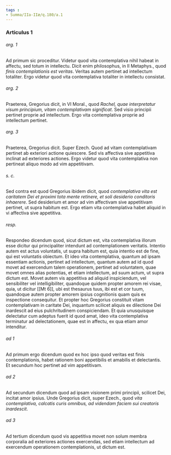 ```yaml
---
tags : 
- Summa/IIa-IIæ/q.180/a.1
---
```


### Articulus 1

###### arg. 1
Ad primum sic proceditur. Videtur quod vita contemplativa nihil habeat in affectu, sed totum in intellectu. Dicit enim philosophus, in II Metaphys., quod *finis contemplationis est veritas*. Veritas autem pertinet ad intellectum totaliter. Ergo videtur quod vita contemplativa totaliter in intellectu consistat.

###### arg. 2
Praeterea, Gregorius dicit, in VI Moral., quod *Rachel, quae interpretatur visum principium, vitam contemplativam significat*. Sed visio principii pertinet proprie ad intellectum. Ergo vita contemplativa proprie ad intellectum pertinet.

###### arg. 3
Praeterea, Gregorius dicit. Super Ezech. Quod ad vitam contemplativam pertinet ab exteriori actione quiescere. Sed vis affectiva sive appetitiva inclinat ad exteriores actiones. Ergo videtur quod vita contemplativa non pertineat aliquo modo ad vim appetitivam.

###### s. c.
Sed contra est quod Gregorius ibidem dicit, quod *contemplativa vita est caritatem Dei et proximi tota mente retinere, et soli desiderio conditoris inhaerere*. Sed desiderium et amor ad vim affectivam sive appetitivam pertinet, ut supra habitum est. Ergo etiam vita contemplativa habet aliquid in vi affectiva sive appetitiva.

###### resp.
Respondeo dicendum quod, sicut dictum est, vita contemplativa illorum esse dicitur qui principaliter intendunt ad contemplationem veritatis. Intentio autem est actus voluntatis, ut supra habitum est, quia intentio est de fine, qui est voluntatis obiectum. Et ideo vita contemplativa, quantum ad ipsam essentiam actionis, pertinet ad intellectum, quantum autem ad id quod movet ad exercendum talem operationem, pertinet ad voluntatem, quae movet omnes alias potentias, et etiam intellectum, ad suum actum, ut supra dictum est. Movet autem vis appetitiva ad aliquid inspiciendum, vel sensibiliter vel intelligibiliter, quandoque quidem propter amorem rei visae, quia, ut dicitur [[Mt 6]], ubi est thesaurus tuus, ibi est et cor tuum, quandoque autem propter amorem ipsius cognitionis quam quis ex inspectione consequitur. Et propter hoc Gregorius constituit vitam contemplativam in caritate Dei, inquantum scilicet aliquis ex dilectione Dei inardescit ad eius pulchritudinem conspiciendam. Et quia unusquisque delectatur cum adeptus fuerit id quod amat, ideo vita contemplativa terminatur ad delectationem, quae est in affectu, ex qua etiam amor intenditur.

###### ad 1
Ad primum ergo dicendum quod ex hoc ipso quod veritas est finis contemplationis, habet rationem boni appetibilis et amabilis et delectantis. Et secundum hoc pertinet ad vim appetitivam.

###### ad 2
Ad secundum dicendum quod ad ipsam visionem primi principii, scilicet Dei, incitat amor ipsius. Unde Gregorius dicit, super Ezech., quod *vita contemplativa, calcatis curis omnibus, ad videndam faciem sui creatoris inardescit*.

###### ad 3
Ad tertium dicendum quod vis appetitiva movet non solum membra corporalia ad exteriores actiones exercendas, sed etiam intellectum ad exercendum operationem contemplationis, ut dictum est.

